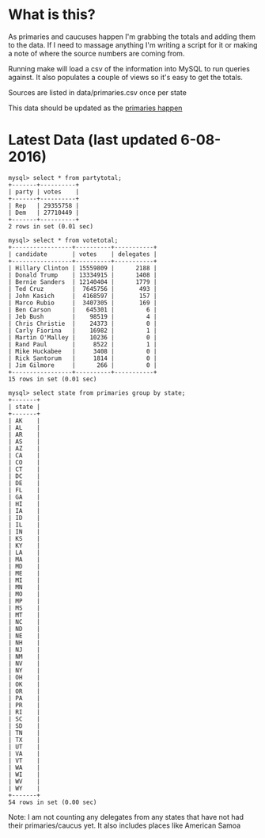 What is this?
=======================================

As primaries and caucuses happen I'm grabbing the totals and adding them
to the data. If I need to massage anything I'm writing a script for it
or making a note of where the source numbers are coming from. 

Running make will load a csv of the information into MySQL to run
queries against. It also populates a couple of views so it's easy to
get the totals. 

Sources are listed in data/primaries.csv once per state

This data should be updated as the [primaries happen](http://www.uspresidentialelectionnews.com/2016-presidential-primary-schedule-calendar/)

Latest Data (last updated 6-08-2016)
======================================
```
mysql> select * from partytotal;
+-------+----------+
| party | votes    |
+-------+----------+
| Rep   | 29355758 |
| Dem   | 27710449 |
+-------+----------+
2 rows in set (0.01 sec)

mysql> select * from votetotal;
+-----------------+----------+-----------+
| candidate       | votes    | delegates |
+-----------------+----------+-----------+
| Hillary Clinton | 15559809 |      2188 |
| Donald Trump    | 13334915 |      1408 |
| Bernie Sanders  | 12140404 |      1779 |
| Ted Cruz        |  7645756 |       493 |
| John Kasich     |  4168597 |       157 |
| Marco Rubio     |  3407305 |       169 |
| Ben Carson      |   645301 |         6 |
| Jeb Bush        |    98519 |         4 |
| Chris Christie  |    24373 |         0 |
| Carly Fiorina   |    16982 |         1 |
| Martin O'Malley |    10236 |         0 |
| Rand Paul       |     8522 |         1 |
| Mike Huckabee   |     3408 |         0 |
| Rick Santorum   |     1814 |         0 |
| Jim Gilmore     |      266 |         0 |
+-----------------+----------+-----------+
15 rows in set (0.01 sec)

mysql> select state from primaries group by state;
+-------+
| state |
+-------+
| AK    |
| AL    |
| AR    |
| AS    |
| AZ    |
| CA    |
| CO    |
| CT    |
| DC    |
| DE    |
| FL    |
| GA    |
| HI    |
| IA    |
| ID    |
| IL    |
| IN    |
| KS    |
| KY    |
| LA    |
| MA    |
| MD    |
| ME    |
| MI    |
| MN    |
| MO    |
| MP    |
| MS    |
| MT    |
| NC    |
| ND    |
| NE    |
| NH    |
| NJ    |
| NM    |
| NV    |
| NY    |
| OH    |
| OK    |
| OR    |
| PA    |
| PR    |
| RI    |
| SC    |
| SD    |
| TN    |
| TX    |
| UT    |
| VA    |
| VT    |
| WA    |
| WI    |
| WV    |
| WY    |
+-------+
54 rows in set (0.00 sec)

```

Note: I am not counting any delegates from any states that have not had 
their primaries/caucus yet. It also includes places like American Samoa
